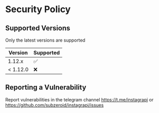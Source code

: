 # Security Policy

## Supported Versions

Only the latest versions are supported

| Version    | Supported          |
| ---------- | ------------------ |
| 1.12.x     | :white_check_mark: |
| < 1.12.0   | :x:                |

## Reporting a Vulnerability

Report vulnerabilities in the telegram channel https://t.me/instagrapi or https://github.com/subzeroid/instagrapi/issues
